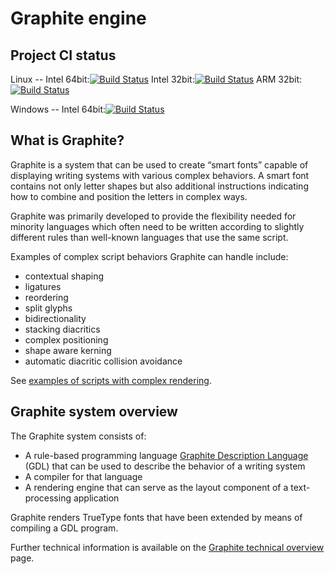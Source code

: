 # Graphite engine

## Project CI status 
Linux -- Intel 64bit:[![Build Status](http://build.palaso.org/app/rest/builds/buildType:bt124/statusIcon)](http://build.palaso.org/viewType.html?buildTypeId=bt124&guest=1)
Intel 32bit:[![Build Status](http://build.palaso.org/app/rest/builds/buildType:bt123/statusIcon)](http://build.palaso.org/viewType.html?buildTypeId=bt123&guest=1)
ARM 32bit:[![Build Status](http://build.palaso.org/app/rest/builds/buildType:Graphite_Linux32bitArm/statusIcon)](http://build.palaso.org/viewType.html?buildTypeId=Graphite_Linux32bitArm&guest=1)

Windows -- Intel 64bit:[![Build Status](http://build.palaso.org/app/rest/builds/buildType:Graphite_Windows64bitProduction/statusIcon)](http://build.palaso.org/viewType.html?buildTypeId=Graphite_Windows64bitProduction&guest=1)

## What is Graphite?

Graphite is a system that can be used to create “smart fonts” capable of displaying writing systems with various complex behaviors. A smart font contains not only letter shapes but also additional instructions indicating how to combine and position the letters in complex ways.

Graphite was primarily developed to provide the flexibility needed for minority languages which often need to be written according to slightly different rules than well-known languages that use the same script.

Examples of complex script behaviors Graphite can handle include:

* contextual shaping
* ligatures
* reordering
* split glyphs
* bidirectionality
* stacking diacritics
* complex positioning
* shape aware kerning
* automatic diacritic collision avoidance

See [examples of scripts with complex rendering](http://scripts.sil.org/CmplxRndExamples).

## Graphite system overview
The Graphite system consists of:

* A rule-based programming language [Graphite Description Language](http://scripts.sil.org/cms/scripts/page.php?site_id=projects&item_id=graphite_devFont#gdl) (GDL) that can be used to describe the behavior of a writing system
* A compiler for that language
* A rendering engine that can serve as the layout component of a text-processing application

Graphite renders TrueType fonts that have been extended by means of compiling a GDL program.

Further technical information is available on the [Graphite technical overview](http://scripts.sil.org/cms/scripts/page.php?site_id=projects&item_id=graphite_techAbout) page.
